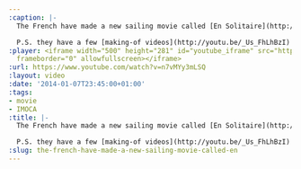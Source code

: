 ```yaml
---
:caption: |-
  The French have made a new sailing movie called [En Solitaire](http://ensolitaire-lefilm.com). In France it came out in November, here in Germany it will be released in April. It has been filmed on a real IMOCA 60 and out at sea — suddenly I'm a lot less excited about "All is lost" :D.

  P.S. they have a few [making-of videos](http://youtu.be/_Us_FhLhBzI) on YouTube.
:player: <iframe width="500" height="281" id="youtube_iframe" src="https://www.youtube.com/embed/n7vMYy3mLSQ?feature=oembed&amp;enablejsapi=1&amp;origin=https://safe.txmblr.com&amp;wmode=opaque"
  frameborder="0" allowfullscreen></iframe>
:url: https://www.youtube.com/watch?v=n7vMYy3mLSQ
:layout: video
:date: '2014-01-07T23:45:00+01:00'
:tags:
- movie
- IMOCA
:title: |-
  The French have made a new sailing movie called [En Solitaire](http://ensolitaire-lefilm.com). In France it came out in November, here in Germany it will be released in April. It has been filmed on a real IMOCA 60 and out at sea — suddenly I'm a lot less excited about "All is lost" :D.

  P.S. they have a few [making-of videos](http://youtu.be/_Us_FhLhBzI) on YouTube.
:slug: the-french-have-made-a-new-sailing-movie-called-en
---
```

